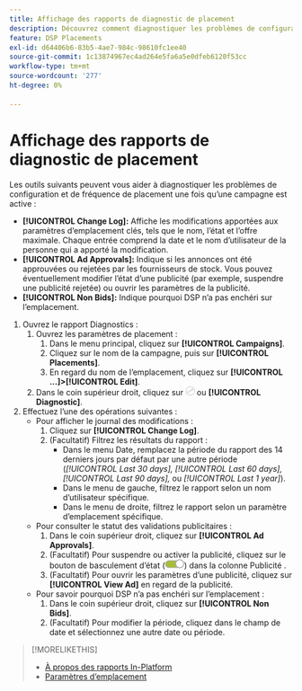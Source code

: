 ```yaml
---
title: Affichage des rapports de diagnostic de placement
description: Découvrez comment diagnostiquer les problèmes de configuration et de fréquence d’emplacement.
feature: DSP Placements
exl-id: d64406b6-83b5-4ae7-984c-98610fc1ee40
source-git-commit: 1c13874967ec4ad264e5fa6a5e0dfeb6120f53cc
workflow-type: tm+mt
source-wordcount: '277'
ht-degree: 0%

---
```


# Affichage des rapports de diagnostic de placement

<!-- Does this really belong in the Campaign Management > Reports section or in the Placements section? -->

Les outils suivants peuvent vous aider à diagnostiquer les problèmes de configuration et de fréquence de placement une fois qu’une campagne est active :

* **[!UICONTROL Change Log]:** Affiche les modifications apportées aux paramètres d’emplacement clés, tels que le nom, l’état et l’offre maximale. Chaque entrée comprend la date et le nom d’utilisateur de la personne qui a apporté la modification.
* **[!UICONTROL Ad Approvals]:** Indique si les annonces ont été approuvées ou rejetées par les fournisseurs de stock. Vous pouvez éventuellement modifier l’état d’une publicité (par exemple, suspendre une publicité rejetée) ou ouvrir les paramètres de la publicité.
* **[!UICONTROL Non Bids]:** Indique pourquoi DSP n’a pas enchéri sur l’emplacement.

1. Ouvrez le rapport Diagnostics :
   1. Ouvrez les paramètres de placement :
      1. Dans le menu principal, cliquez sur **[!UICONTROL Campaigns]**.
      1. Cliquez sur le nom de la campagne, puis sur **[!UICONTROL Placements]**.
      1. En regard du nom de l’emplacement, cliquez sur  **[!UICONTROL ...]>[!UICONTROL Edit]**.
   1. Dans le coin supérieur droit, cliquez sur ![Diagnostics de placement](/help/dsp/assets/placement-diagnostics.png) ou **[!UICONTROL Diagnostic]**.
1. Effectuez l’une des opérations suivantes :
   * Pour afficher le journal des modifications :
      1. Cliquez sur **[!UICONTROL Change Log]**.
      1. (Facultatif) Filtrez les résultats du rapport :
         * Dans le menu Date, remplacez la période du rapport des 14 derniers jours par défaut par une autre période (*[!UICONTROL Last 30 days],* *[!UICONTROL Last 60 days],* *[!UICONTROL Last 90 days],* ou *[!UICONTROL Last 1 year]*).
         * Dans le menu de gauche, filtrez le rapport selon un nom d’utilisateur spécifique.
         * Dans le menu de droite, filtrez le rapport selon un paramètre d’emplacement spécifique.
   * Pour consulter le statut des validations publicitaires :
      1. Dans le coin supérieur droit, cliquez sur **[!UICONTROL Ad Approvals]**.
      1. (Facultatif) Pour suspendre ou activer la publicité, cliquez sur le bouton de basculement d’état (![Bouton d’état](/help/dsp/assets/status-switch.png)) dans la colonne Publicité .
      1. (Facultatif) Pour ouvrir les paramètres d’une publicité, cliquez sur **[!UICONTROL View Ad]** en regard de la publicité.
   * Pour savoir pourquoi DSP n’a pas enchéri sur l’emplacement :
      1. Dans le coin supérieur droit, cliquez sur **[!UICONTROL Non Bids]**.
      1. (Facultatif) Pour modifier la période, cliquez dans le champ de date et sélectionnez une autre date ou période.

<!-- Later, add link to >* Definitions for NBRs (Reading No Bid Reports (NBRs)) -->

>[!MORELIKETHIS]
>
>* [À propos des rapports In-Platform](campaign-reports-about.md)
>* [Paramètres d’emplacement](/help/dsp/campaign-management/placements/placement-settings.md)

